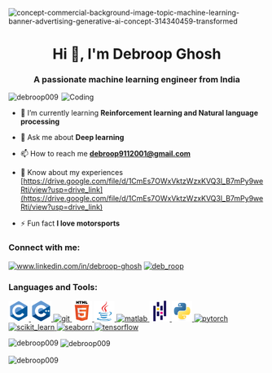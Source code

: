 ![concept-commercial-background-image-topic-machine-learning-banner-advertising-generative-ai-concept-314340459-transformed](https://github.com/user-attachments/assets/47c60696-b5be-428d-b36e-68a29d0ce11b)
<h1 align="center">Hi 👋, I'm Debroop Ghosh</h1>
<h3 align="center">A passionate machine learning engineer from India</h3>
<img align="right" alt="Coding" width="400" src="https://user-images.githubusercontent.com/74038190/212750996-938b257b-266c-45a7-9af7-655341c0f58b.gif">
<p align="left"> <img src="https://komarev.com/ghpvc/?username=debroop009&label=Profile%20views&color=0e75b6&style=flat" alt="debroop009" /> </p>


- 🌱 I’m currently learning **Reinforcement learning and Natural language processing**

- 💬 Ask me about **Deep learning**

- 📫 How to reach me **debroop9112001@gmail.com**

- 📄 Know about my experiences [https://drive.google.com/file/d/1CmEs7OWxVktzWzxKVQ3l_B7mPy9weRti/view?usp=drive_link](https://drive.google.com/file/d/1CmEs7OWxVktzWzxKVQ3l_B7mPy9weRti/view?usp=drive_link)

- ⚡ Fun fact **I love motorsports**

<h3 align="left">Connect with me:</h3>
<p align="left">
<a href="https://linkedin.com/in/www.linkedin.com/in/debroop-ghosh" target="blank"><img align="center" src="https://raw.githubusercontent.com/rahuldkjain/github-profile-readme-generator/master/src/images/icons/Social/linked-in-alt.svg" alt="www.linkedin.com/in/debroop-ghosh" height="30" width="40" /></a>
<a href="https://instagram.com/deb_roop" target="blank"><img align="center" src="https://raw.githubusercontent.com/rahuldkjain/github-profile-readme-generator/master/src/images/icons/Social/instagram.svg" alt="deb_roop" height="30" width="40" /></a>
</p>

<h3 align="left">Languages and Tools:</h3>
<p align="left"> <a href="https://www.cprogramming.com/" target="_blank" rel="noreferrer"> <img src="https://raw.githubusercontent.com/devicons/devicon/master/icons/c/c-original.svg" alt="c" width="40" height="40"/> </a> <a href="https://www.w3schools.com/cpp/" target="_blank" rel="noreferrer"> <img src="https://raw.githubusercontent.com/devicons/devicon/master/icons/cplusplus/cplusplus-original.svg" alt="cplusplus" width="40" height="40"/> </a> <a href="https://git-scm.com/" target="_blank" rel="noreferrer"> <img src="https://www.vectorlogo.zone/logos/git-scm/git-scm-icon.svg" alt="git" width="40" height="40"/> </a> <a href="https://www.w3.org/html/" target="_blank" rel="noreferrer"> <img src="https://raw.githubusercontent.com/devicons/devicon/master/icons/html5/html5-original-wordmark.svg" alt="html5" width="40" height="40"/> </a> <a href="https://www.java.com" target="_blank" rel="noreferrer"> <img src="https://raw.githubusercontent.com/devicons/devicon/master/icons/java/java-original.svg" alt="java" width="40" height="40"/> </a> <a href="https://www.mathworks.com/" target="_blank" rel="noreferrer"> <img src="https://upload.wikimedia.org/wikipedia/commons/2/21/Matlab_Logo.png" alt="matlab" width="40" height="40"/> </a> <a href="https://pandas.pydata.org/" target="_blank" rel="noreferrer"> <img src="https://raw.githubusercontent.com/devicons/devicon/2ae2a900d2f041da66e950e4d48052658d850630/icons/pandas/pandas-original.svg" alt="pandas" width="40" height="40"/> </a> <a href="https://www.python.org" target="_blank" rel="noreferrer"> <img src="https://raw.githubusercontent.com/devicons/devicon/master/icons/python/python-original.svg" alt="python" width="40" height="40"/> </a> <a href="https://pytorch.org/" target="_blank" rel="noreferrer"> <img src="https://www.vectorlogo.zone/logos/pytorch/pytorch-icon.svg" alt="pytorch" width="40" height="40"/> </a> <a href="https://scikit-learn.org/" target="_blank" rel="noreferrer"> <img src="https://upload.wikimedia.org/wikipedia/commons/0/05/Scikit_learn_logo_small.svg" alt="scikit_learn" width="40" height="40"/> </a> <a href="https://seaborn.pydata.org/" target="_blank" rel="noreferrer"> <img src="https://seaborn.pydata.org/_images/logo-mark-lightbg.svg" alt="seaborn" width="40" height="40"/> </a> <a href="https://www.tensorflow.org" target="_blank" rel="noreferrer"> <img src="https://www.vectorlogo.zone/logos/tensorflow/tensorflow-icon.svg" alt="tensorflow" width="40" height="40"/> </a> </p>

<p><img align="left" src="https://github-readme-stats.vercel.app/api/top-langs?username=debroop009&show_icons=true&locale=en&layout=compact" alt="debroop009" /></p>

<p>&nbsp;<img align="center" src="https://github-readme-stats.vercel.app/api?username=debroop009&show_icons=true&locale=en" alt="debroop009" /></p>

<p><img align="center" src="https://github-readme-streak-stats.herokuapp.com/?user=debroop009&" alt="debroop009" /></p>
